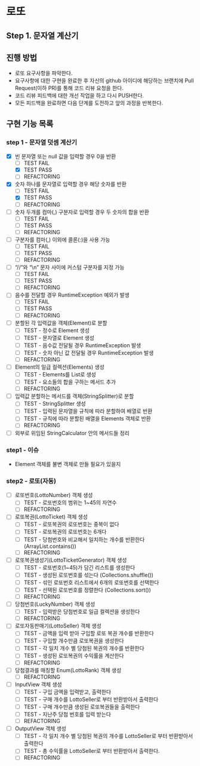 # 로또
## Step 1. 문자열 계산기
## 진행 방법
* 로또 요구사항을 파악한다.
* 요구사항에 대한 구현을 완료한 후 자신의 github 아이디에 해당하는 브랜치에 Pull Request(이하 PR)를 통해 코드 리뷰 요청을 한다.
* 코드 리뷰 피드백에 대한 개선 작업을 하고 다시 PUSH한다.
* 모든 피드백을 완료하면 다음 단계를 도전하고 앞의 과정을 반복한다.

## 구현 기능 목록

### step 1 - 문자열 덧셈 계산기
- [x] 빈 문자열 또는 null 값을 입력할 경우 0을 반환
    - [ ] TEST FAIL
    - [x] TEST PASS
    - [ ] REFACTORING
- [x] 숫자 하나를 문자열로 입력할 경우 해당 숫자를 반환
    - [ ] TEST FAIL
    - [x] TEST PASS
    - [ ] REFACTORING
- [ ] 숫자 두개를 컴마(,) 구분자로 입력할 경우 두 숫자의 합을 반환
    - [ ] TEST FAIL
    - [ ] TEST PASS
    - [ ] REFACTORING
- [ ] 구분자를 컴마(,) 이외에 콜론(:)을 사용 가능
    - [ ] TEST FAIL
    - [ ] TEST PASS
    - [ ] REFACTORING
- [ ] “//”와 “\n” 문자 사이에 커스텀 구분자를 지정 가능
    - [ ] TEST FAIL
    - [ ] TEST PASS
    - [ ] REFACTORING
- [ ] 음수를 전달할 경우 RuntimeException 예외가 발생
    - [ ] TEST FAIL
    - [ ] TEST PASS
    - [ ] REFACTORING
- [ ] 분할된 각 입력값을 객체(Element)로 분할
    - [ ] TEST - 정수로 Element 생성
    - [ ] TEST - 문자열로 Element 생성
    - [ ] TEST - 음수값 전달될 경우 RuntimeException 발생
    - [ ] TEST - 숫자 아닌 값 전달될 경우 RuntimeException 발생
    - [ ] REFACTORING
- [ ] Element의 일급 컬렉션(Elements) 생성
    - [ ] TEST - Elements를 List로 생성
    - [ ] TEST - 요소들의 합을 구하는 메서드 추가
    - [ ] REFACTORING
- [ ] 입력값 분할하는 메서드를 객체(StringSplitter)로 분할
    - [ ] TEST - StringSplitter 생성
    - [ ] TEST - 입력된 문자열을 규칙에 따라 분할하여 배열로 반환
    - [ ] TEST - 규칙에 따라 분할된 배열을 Elements 객체로 반환
    - [ ] REFACTORING
- [ ] 외부로 위임된 StringCalculator 안의 메서드들 정리

### step1 - 이슈
- Element 객체를 불변 객체로 만들 필요가 있을지


### step2 - 로또(자동)
- [ ] 로또번호(LottoNumber) 객체 생성
    - [ ] TEST - 로또번호의 범위는 1~45의 자연수
    - [ ] REFACTORING
- [ ] 로또복권(LottoTicket) 객체 생성
    - [ ] TEST - 로또복권의 로또번호는 중복이 없다
    - [ ] TEST - 로또복권의 로또번호는 6개다
    - [ ] TEST - 당첨번호와 비교해서 일치하는 개수를 반환한다 (ArrayList.contains())
    - [ ] REFACTORING
- [ ] 로또복권생성기(LottoTicketGenerator) 객체 생성
    - [ ] TEST - 로또번호(1~45)가 담긴 리스트를 생성한다
    - [ ] TEST - 생성된 로또번호를 섞는다 (Collections.shuffle())
    - [ ] TEST - 섞인 로또번호 리스트에서 6개의 로또번호를 선택한다
    - [ ] TEST - 선택된 로또번호를 정렬한다 (Collections.sort())
    - [ ] REFACTORING
- [ ] 당첨번호(LuckyNumber) 객체 생성
    - [ ] TEST - 입력받은 당첨번호로 일급 컬렉션을 생성한다
    - [ ] REFACTORING
- [ ] 로또자동판매기(LottoSeller) 객체 생성
    - [ ] TEST - 금액을 입력 받아 구입할 로또 복권 개수를 반환한다
    - [ ] TEST - 구입할 개수만큼 로또복권을 생성한다
    - [ ] TEST - 각 일치 개수 별 당첨된 복권의 개수를 반환한다
    - [ ] TEST - 생성된 로또복권의 수익률을 계산한다
    - [ ] REFACTORING
- [ ] 당첨결과를 매칭할 Enum(LottoRank) 객체 생성
    - [ ] REFACTORING
- [ ] InputView 객체 생성
    - [ ] TEST - 구입 금액을 입력받고, 출력한다
    - [ ] TEST - 구매 개수를 LottoSeller로 부터 반환받아서 출력한다
    - [ ] TEST - 구매 개수만큼 생성된 로또복권들을 출력한다
    - [ ] TEST - 지난주 당첨 번호를 입력 받는다
    - [ ] REFACTORING
- [ ] OutputView 객체 생성
    - [ ] TEST - 각 일치 개수 별 당첨된 복권의 개수를 LottoSeller로 부터 반환받아서 출력한다
    - [ ] TEST - 총 수익률을 LottoSeller로 부터 반환받아서 출력한다.
    - [ ] REFACTORING
